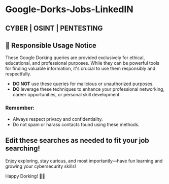 # Google-Dorks-Jobs-LinkedIN 
## CYBER | OSINT | PENTESTING


## 🚨 Responsible Usage Notice

These Google Dorking queries are provided exclusively for ethical, educational, and professional purposes. While they can be powerful tools for finding valuable information, it's crucial to use them responsibly and respectfully.

- **DO NOT** use these queries for malicious or unauthorized purposes.
- **DO** leverage these techniques to enhance your professional networking, career opportunities, or personal skill development.

### Remember:
- Always respect privacy and confidentiality.
- Do not spam or harass contacts found using these methods.

## Edit these searches as needed to fit your job searching!

Enjoy exploring, stay curious, and most importantly—have fun learning and growing your cybersecurity skills!

Happy Dorking! 🚀😄

